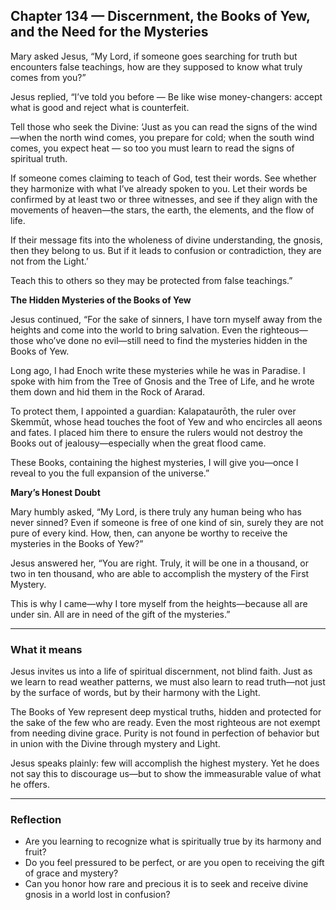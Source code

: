## Chapter 134 — Discernment, the Books of Yew, and the Need for the Mysteries

Mary asked Jesus, “My Lord, if someone goes searching for truth but encounters false teachings, how are they supposed to know what truly comes from you?”

Jesus replied, “I’ve told you before — Be like wise money-changers: accept what is good and reject what is counterfeit.

Tell those who seek the Divine: ‘Just as you can read the signs of the wind—when the north wind comes, you prepare for cold; when the south wind comes, you expect heat — so too you must learn to read the signs of spiritual truth.

If someone comes claiming to teach of God, test their words. See whether they harmonize with what I’ve already spoken to you. Let their words be confirmed by at least two or three witnesses, and see if they align with the movements of heaven—the stars, the earth, the elements, and the flow of life.

If their message fits into the wholeness of divine understanding, the gnosis, then they belong to us. But if it leads to confusion or contradiction, they are not from the Light.’

Teach this to others so they may be protected from false teachings.”

**The Hidden Mysteries of the Books of Yew**

Jesus continued, “For the sake of sinners, I have torn myself away from the heights and come into the world to bring salvation. Even the righteous—those who’ve done no evil—still need to find the mysteries hidden in the Books of Yew.

Long ago, I had Enoch write these mysteries while he was in Paradise. I spoke with him from the Tree of Gnosis and the Tree of Life, and he wrote them down and hid them in the Rock of Ararad.

To protect them, I appointed a guardian: Kalapataurōth, the ruler over Skemmūt, whose head touches the foot of Yew and who encircles all aeons and fates. I placed him there to ensure the rulers would not destroy the Books out of jealousy—especially when the great flood came.

These Books, containing the highest mysteries, I will give you—once I reveal to you the full expansion of the universe.”

**Mary’s Honest Doubt**

Mary humbly asked, “My Lord, is there truly any human being who has never sinned? Even if someone is free of one kind of sin, surely they are not pure of every kind. How, then, can anyone be worthy to receive the mysteries in the Books of Yew?”

Jesus answered her, “You are right. Truly, it will be one in a thousand, or two in ten thousand, who are able to accomplish the mystery of the First Mystery.

This is why I came—why I tore myself from the heights—because all are under sin. All are in need of the gift of the mysteries.”

---

### What it means

Jesus invites us into a life of spiritual discernment, not blind faith. Just as we learn to read weather patterns, we must also learn to read truth—not just by the surface of words, but by their harmony with the Light.

The Books of Yew represent deep mystical truths, hidden and protected for the sake of the few who are ready. Even the most righteous are not exempt from needing divine grace. Purity is not found in perfection of behavior but in union with the Divine through mystery and Light.

Jesus speaks plainly: few will accomplish the highest mystery. Yet he does not say this to discourage us—but to show the immeasurable value of what he offers.

---

### Reflection

* Are you learning to recognize what is spiritually true by its harmony and fruit?
* Do you feel pressured to be perfect, or are you open to receiving the gift of grace and mystery?
* Can you honor how rare and precious it is to seek and receive divine gnosis in a world lost in confusion?
